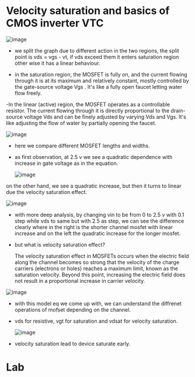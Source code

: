 # Velocity saturation and basics of CMOS inverter VTC


![image](https://github.com/user-attachments/assets/3ce80c94-85a9-463e-850f-f7896a692814)

- we split the graph due to different action in the two regions, the split point is vds = vgs - vt, if vds exceed them it enters saturation region
other wise it has a linear behaviour.

- in the saturation region, the MOSFET is fully on, and the current flowing through it is at its maximum and relatively constant, mostly controlled by the gate-source voltage Vgs
. It's like a fully open faucet letting water flow freely.

-In the linear (active) region, the MOSFET operates as a controllable resistor. The current flowing through it is directly proportional to the drain-source voltage Vds
 and can be finely adjusted by varying Vds
 and Vgs. It's like adjusting the flow of water by partially opening the faucet.

 ![image](https://github.com/user-attachments/assets/fa5aec52-1b55-44bc-bddf-739733b1f68a)

- here we compare different MOSFET lengths and widths.

- as first observation, at 2.5 v we see a quadratic dependence with increase in gate voltage as in the equation.

  ![image](https://github.com/user-attachments/assets/507621af-d10e-4748-b351-5006fc2aeef8)

 on the other hand, we see a quadratic increase, but then it turns to linear due the velocity saturation effect.

![image](https://github.com/user-attachments/assets/18ff12be-e1b7-40e8-ae5b-2974445b5d2c)

- with more deep analysis, by changing vin to be from 0 to 2.5 v with 0.1 step  while vds to same but with 2.5 as step, we can see the difference clearly
where in the right is the shorter channel mosfet with linear increase and on the left the quadratic increase for the longer mosfet.

- but what is velocity saturation effect?

  The velocity saturation effect in MOSFETs occurs when the electric field along the channel becomes so strong that the velocity of the charge carriers (electrons or holes) reaches a maximum limit, known as the saturation velocity.
   Beyond this point, increasing the electric field does not result in a proportional increase in carrier velocity.

![image](https://github.com/user-attachments/assets/cc8c6a21-0160-4914-a0f2-e32ddb13802d)

- with this model eq we come up with, we can understand the diffrenet operations of mofset depending on the channel.

- vds for resistive, vgt for saturation and vdsat for velocity saturation.

  ![image](https://github.com/user-attachments/assets/0b9c82f8-29d5-4fdf-8f18-79fea95ce427)


- velocity saturation lead to device saturate early.

# Lab
